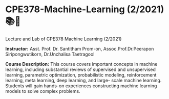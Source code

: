 # CPE378-Machine-Learning (2/2021) 📚🤖
Lecture and Lab of CPE378 Machine Learning (2/2021)

<b>Instructor:</b> Asst. Prof. Dr. Santitham Prom-on, Assoc.Prof.Dr.Peerapon Siripongwutikorn, Dr.Unchalisa Taetragool

<b>Course Description:</b> This course covers important concepts in machine learning, including substantial reviews of supervised and unsupervised learning, parametric optimization, probabilistic modeling, reinforcement learning, meta learning, deep learning, and large- scale machine learning. Students will gain hands-on experiences constructing machine learning models to solve complex problems.
